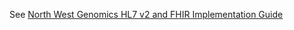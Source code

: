 See [North West Genomics HL7 v2 and FHIR Implementation Guide](https://fhir-mft.github.io/FHIRGenomics/)
